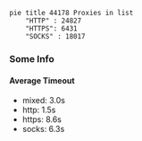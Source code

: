 
```mermaid
pie title 44178 Proxies in list
    "HTTP" : 24827
    "HTTPS": 6431
    "SOCKS" : 18017
```

### Some Info
#### Average Timeout

- mixed: 3.0s
- http: 1.5s
- https: 8.6s
- socks: 6.3s